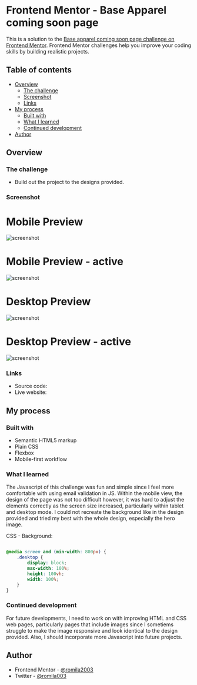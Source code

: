 # Frontend Mentor - Base Apparel coming soon page

This is a solution to the [Base apparel coming soon page challenge on Frontend Mentor](https://www.frontendmentor.io/challenges/huddle-landing-page-with-a-single-introductory-section-B_2Wvxgi0). Frontend Mentor challenges help you improve your coding skills by building realistic projects. 

## Table of contents

- [Overview](#overview)
  - [The challenge](#the-challenge)
  - [Screenshot](#screenshot)
  - [Links](#links)
- [My process](#my-process)
  - [Built with](#built-with)
  - [What I learned](#what-i-learned)
  - [Continued development](#continued-development)
- [Author](#author)


## Overview

### The challenge

- Build out the project to the designs provided.

### Screenshot

# Mobile Preview 

![screenshot]()

# Mobile Preview - active

![screenshot]()

# Desktop Preview 

![screenshot]()

# Desktop Preview - active

![screenshot]()


### Links

 - Source code: []()
 - Live website: []()

## My process

### Built with

- Semantic HTML5 markup
- Plain CSS
- Flexbox
- Mobile-first workflow

### What I learned

The Javascript of this challenge was fun and simple since I feel more comfortable with using email validation in JS. Within the mobile view, the design of the page was not too difficult however, it was hard to adjust the elements correctly as the screen size increased, particularly within tablet and desktop mode. I could not recreate the background like in the design provided and tried my best with the whole design, especially the hero image.

CSS - Background: 

```css

@media screen and (min-width: 800px) {
    .desktop {
        display: block;
        max-width: 100%;
        height: 100vh;
        width: 100%;
    }
}

```

### Continued development

For future developments, I need to work on with improving HTML and CSS web pages, particularly pages that include images since I sometiems struggle to make the image responsive and look identical to the design provided. Also, I should incorporate more Javascript into future projects.


## Author

- Frontend Mentor - [@romila2003](https://www.frontendmentor.io/profile/romila2003)
- Twitter - [@romila003](https://www.twitter.com/romila003)
